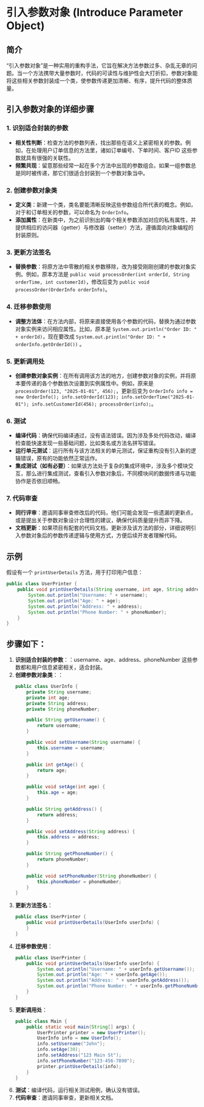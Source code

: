 # 引入参数对象 (Introduce Parameter Object)

## 简介
“引入参数对象”是一种实用的重构手法，它旨在解决方法参数过多、杂乱无章的问题。当一个方法携带大量参数时，代码的可读性与维护性会大打折扣，参数对象能将这些相关参数封装成一个类，使参数传递更加清晰、有序，提升代码的整体质量。

## 引入参数对象的详细步骤

### 1. 识别适合封装的参数
- **相关性判断**：检查方法的参数列表，找出那些在语义上紧密相关的参数。例如，在处理用户订单信息的方法里，诸如订单编号、下单时间、客户ID 这些参数就具有很强的关联性。
- **频繁共现**：留意那些经常一起在多个方法中出现的参数组合。如果一组参数总是同时被传递，那它们很适合封装到一个参数对象当中。

### 2. 创建参数对象类
- **定义类**：新建一个类，类名要能清晰反映这些参数组合所代表的概念。例如，对于和订单相关的参数，可以命名为 `OrderInfo`。
- **添加属性**：在新类中，为之前识别出的每个相关参数添加对应的私有属性，并提供相应的访问器（getter）与修改器（setter）方法，遵循面向对象编程的封装原则。

### 3. 更新方法签名
- **替换参数**：将原方法中零散的相关参数移除，改为接受刚刚创建的参数对象实例。例如，原本方法是 `public void processOrder(int orderId, String orderTime, int customerId)`，修改后变为 `public void processOrder(OrderInfo orderInfo)`。

### 4. 迁移参数使用
- **调整方法体**：在方法内部，将原来直接使用各个参数的代码，替换为通过参数对象实例来访问相应属性。比如，原本是 `System.out.println("Order ID: " + orderId)`，现在要改成 `System.out.println("Order ID: " + orderInfo.getOrderId())` 。

### 5. 更新调用处
- **创建参数对象实例**：在所有调用该方法的地方，创建参数对象的实例，并将原本要传递的各个参数依次设置到实例属性中。例如，原来是 `processOrder(123, "2025-01-01", 456);`，更新后变为 `OrderInfo info = new OrderInfo(); info.setOrderId(123); info.setOrderTime("2025-01-01"); info.setCustomerId(456); processOrder(info);`。

### 6. 测试
- **编译代码**：确保代码编译通过，没有语法错误。因为涉及多处代码改动，编译检查能快速发现一些基础问题，比如类名或方法名拼写错误。
- **运行单元测试**：运行所有与该方法相关的单元测试，保证重构没有引入新的逻辑错误，原有的功能依然正常运作。
- **集成测试（如有必要）**：如果该方法处于复杂的集成环境中，涉及多个模块交互，那么进行集成测试，查看引入参数对象后，不同模块间的数据传递与功能协作是否依旧顺畅。

### 7. 代码审查
- **同行评审**：邀请同事审查修改后的代码，他们可能会发现一些遗漏的更新点，或是提出关于参数对象设计合理性的建议，确保代码质量提升而非下降。
- **文档更新**：如果项目有配套的代码文档，更新涉及该方法的部分，详细说明引入参数对象后的参数传递逻辑与使用方式，方便后续开发者理解代码。

## 示例
假设有一个 `printUserDetails` 方法，用于打印用户信息：
```java
public class UserPrinter {
    public void printUserDetails(String username, int age, String address, String phoneNumber) {
        System.out.println("Username: " + username);
        System.out.println("Age: " + age);
        System.out.println("Address: " + address);
        System.out.println("Phone Number: " + phoneNumber);
    }
}
```

## 步骤如下：
1. **识别适合封装的参数**：：username、age、address、phoneNumber 这些参数都和用户信息紧密相关，适合封装。
2. **创建参数对象类**：：
   ```java
   public class UserInfo {
       private String username;
       private int age;
       private String address;
       private String phoneNumber;
   
       public String getUsername() {
           return username;
       }
   
       public void setUsername(String username) {
           this.username = username;
       }
   
       public int getAge() {
           return age;
       }
   
       public void setAge(int age) {
           this.age = age;
       }
   
       public String getAddress() {
           return address;
       }
   
       public void setAddress(String address) {
           this.address = address;
       }
   
       public String getPhoneNumber() {
           return phoneNumber;
       }
   
       public void setPhoneNumber(String phoneNumber) {
           this.phoneNumber = phoneNumber;
       }
   }
   ```
3. **更新方法签名**：
   ```java
   public class UserPrinter {
       public void printUserDetails(UserInfo userInfo) {
       }
   }
   ```
4. **迁移参数使用**：
   ```java
   public class UserPrinter {
       public void printUserDetails(UserInfo userInfo) {
           System.out.println("Username: " + userInfo.getUsername());
           System.out.println("Age: " + userInfo.getAge());
           System.out.println("Address: " + userInfo.getAddress());
           System.out.println("Phone Number: " + userInfo.getPhoneNumber());
       }
   }
   ```
5. **更新调用处**：
   ```java
   public class Main {
       public static void main(String[] args) {
           UserPrinter printer = new UserPrinter();
           UserInfo info = new UserInfo();
           info.setUsername("John");
           info.setAge(30);
           info.setAddress("123 Main St");
           info.setPhoneNumber("123-456-7890");
           printer.printUserDetails(info);
       }
   }
   ```
6. **测试**：编译代码，运行相关测试用例，确认没有错误。
7. **代码审查**：邀请同事审查，更新相关文档。

